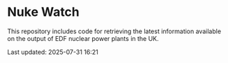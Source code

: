 # Nuke Watch

This repository includes code for retrieving the latest information available on the output of EDF nuclear power plants in the UK.

Last updated: 2025-07-31 16:21